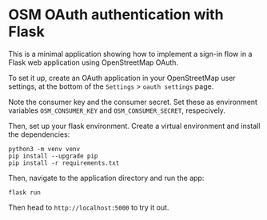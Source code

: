 # OSM OAuth authentication with Flask

This is a minimal application showing how to implement a sign-in flow in a Flask web application using OpenStreetMap OAuth. 

To set it up, create an OAuth application in your OpenStreetMap user settings, at the bottom of the `Settings` > `oauth settings` page.

Note the consumer key and the consumer secret. Set these as environment variables `OSM_CONSUMER_KEY` and `OSM_CONSUMER_SECRET`, respecively.

Then, set up your flask environment. Create a virtual environment and install the dependencies:

```
python3 -m venv venv
pip install --upgrade pip
pip install -r requirements.txt
```

Then, navigate to the application directory and run the app:

```
flask run
```

Then head to `http://localhost:5000` to try it out.